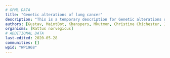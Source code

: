 ```yaml
---
# GPML DATA
title: "Genetic alterations of lung cancer"
description: "This is a temporary description for Genetic alterations of lung cancer"
authors: [Gustav, MaintBot, Khanspers, Mkutmon, Christine Chichester, Jmelius, AlexanderPico, Egonw, Fehrhart, L Dupuis, Marvin M2]
organisms: [Rattus norvegicus]
# ADDITIONAL DATA
last-edited: 2020-05-28
communities: []
wpid: "WP1968"
---
```

